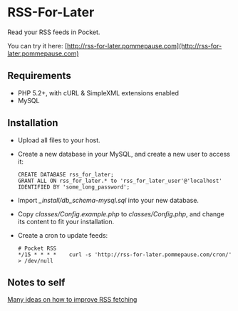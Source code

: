 RSS-For-Later
=============

Read your RSS feeds in Pocket.

You can try it here: [http://rss-for-later.pommepause.com](http://rss-for-later.pommepause.com)

Requirements
------------
- PHP 5.2+, with cURL & SimpleXML extensions enabled
- MySQL

Installation
------------
- Upload all files to your host.
- Create a new database in your MySQL, and create a new user to access it:  

    ```
    CREATE DATABASE rss_for_later;
    GRANT ALL ON rss_for_later.* to 'rss_for_later_user'@'localhost' IDENTIFIED BY 'some_long_password';
    ```
- Import *_install/db_schema-mysql.sql* into your new database.
- Copy *classes/Config.example.php* to *classes/Config.php*, and change its content to fit your installation.
- Create a cron to update feeds:

    ```
    # Pocket RSS
    */15 * * * *    curl -s 'http://rss-for-later.pommepause.com/cron/' > /dev/null
    ```

Notes to self
-------------
[Many ideas on how to improve RSS fetching](http://inessential.com/2013/03/18/brians_stupid_feed_tricks)
